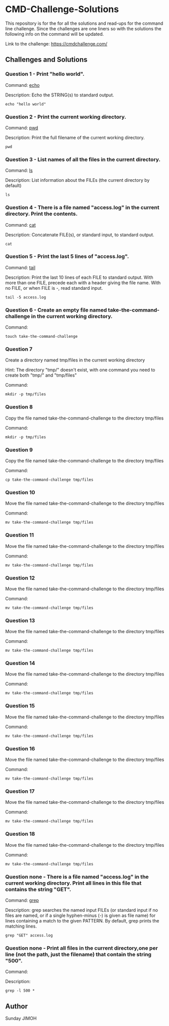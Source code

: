 # CMD-Challenge-Solutions

This repository is for the for all the solutions and read-ups for the command line challenge. Since the challenges are one liners so with the solutions the following info on the command will be updated.  

Link to the challenge: https://cmdchallenge.com/

## Challenges and Solutions

### Question 1 - Print "hello world".

Command: [echo](http://linuxcommand.org/lc3_man_pages/echoh.html) 

Description: Echo the STRING(s) to standard output.

```
echo "hello world" 
```

### Question 2 - Print the current working directory.

Command: [pwd](https://linux.die.net/man/1/pwd)

Description: Print the full filename of the current working directory.

```
pwd
```

### Question 3 - List names of all the files in the current directory.

Command: [ls](https://linux.die.net/man/1/ls)

Description: List information about the FILEs (the current directory by default)

```
ls 
```

### Question 4 - There is a file named "access.log" in the current directory. Print the contents.

Command: [cat](https://linux.die.net/man/1/cat) 

Description: Concatenate FILE(s), or standard input, to standard output.

```
cat
```

### Question 5 -  Print the last 5 lines of "access.log".

Command: [tail](https://linux.die.net/man/1/tail)

Description: Print the last 10 lines of each FILE to standard output. With more than one FILE, precede each with a header giving the file name. With no FILE, or when FILE is -, read standard input.

```
tail -5 access.log
```

### Question 6 -  Create an empty file named take-the-command-challenge in the current working directory.

Command:  
```
touch take-the-command-challenge
```

### Question 7
Create a directory named tmp/files in the current working directory

Hint: The directory "tmp/" doesn't exist, with one command you need to create both "tmp/" and "tmp/files"

Command:  

```
mkdir -p tmp/files
```

### Question 8
Copy the file named take-the-command-challenge to the directory tmp/files


Command:  

```
mkdir -p tmp/files
```


### Question 9
Copy the file named take-the-command-challenge to the directory tmp/files

Command:  

```
cp take-the-command-challenge tmp/files
```



### Question 10
Move the file named take-the-command-challenge to the directory tmp/files

Command:  

```
mv take-the-command-challenge tmp/files
```

### Question 11
Move the file named take-the-command-challenge to the directory tmp/files

Command:  

```
mv take-the-command-challenge tmp/files
```

### Question 12
Move the file named take-the-command-challenge to the directory tmp/files

Command:  

```
mv take-the-command-challenge tmp/files
```

### Question 13
Move the file named take-the-command-challenge to the directory tmp/files

Command:  

```
mv take-the-command-challenge tmp/files
```

### Question 14
Move the file named take-the-command-challenge to the directory tmp/files

Command:  

```
mv take-the-command-challenge tmp/files
```

### Question 15
Move the file named take-the-command-challenge to the directory tmp/files

Command:  

```
mv take-the-command-challenge tmp/files
```


### Question 16
Move the file named take-the-command-challenge to the directory tmp/files

Command:  

```
mv take-the-command-challenge tmp/files
```

### Question 17
Move the file named take-the-command-challenge to the directory tmp/files

Command:  

```
mv take-the-command-challenge tmp/files
```

### Question 18
Move the file named take-the-command-challenge to the directory tmp/files

Command:  

```
mv take-the-command-challenge tmp/files
```










### Question none - There is a file named "access.log" in the current working directory. Print all lines in this file that contains the string "GET".

Command: [grep](https://linux.die.net/man/1/grep)

Description: grep searches the named input FILEs (or standard input if no files are named, or if a single hyphen-minus (-) is given as file name) for lines containing a match to the given PATTERN. By default, grep prints the matching lines.

```
grep "GET" access.log
```

### Question none - Print all files in the current directory,one per line (not the path, just the filename) that contain the string "500".

Command: 

Description:

```
grep -l 500 *

```

## Author
Sunday JIMOH
